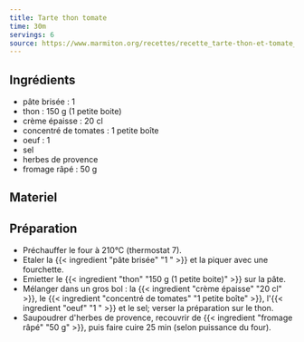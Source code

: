 ```yaml
---
title: Tarte thon tomate
time: 30m
servings: 6
source: https://www.marmiton.org/recettes/recette_tarte-thon-et-tomate_14139.aspx#d113648-p1
---
```


## Ingrédients

* pâte brisée : 1 
* thon : 150 g (1 petite boite)
* crème épaisse : 20 cl
* concentré de tomates : 1 petite boîte
* oeuf : 1 
* sel
* herbes de provence
* fromage râpé : 50 g


## Materiel



## Préparation

* Préchauffer le four à 210°C (thermostat 7).
* Etaler la {{< ingredient "pâte brisée" "1 " >}} et la piquer avec une fourchette.
* Emietter le {{< ingredient "thon" "150 g (1 petite boite)" >}} sur la pâte.
* Mélanger dans un gros bol : la {{< ingredient "crème épaisse" "20 cl" >}}, le {{< ingredient "concentré de tomates" "1 petite boîte" >}}, l'{{< ingredient "oeuf" "1 " >}} et le sel; verser la préparation sur le thon.
* Saupoudrer d'herbes de provence, recouvrir de {{< ingredient "fromage râpé" "50 g" >}}, puis faire cuire 25 min (selon puissance du four).


